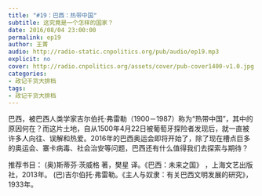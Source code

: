 ```yaml
---
title: "#19：巴西：热带中国"
subtitle: 这究竟是一个怎样的国家？
date: 2016/08/04 23:00:00
permalink: ep19
author: 王菁
audio: http://radio-static.cnpolitics.org/pub/audio/ep19.mp3
explicit: no
cover: http://radio.cnpolitics.org/assets/cover/pub-cover1400-v1.0.jpg
categories:
- 政记干货大排档
tags:
- 政记干货大排档
---
```


巴西，被巴西人类学家吉尔伯托·弗雷勒（1900－1987）称为“热带中国”，其中的原因何在？而这片土地，自从1500年4月22日被葡萄牙探险者发现后，就一直被许多人向往、误解和热爱。2016年的巴西奥运会即将开始了，除了现在槽点巨多的奥运会、寨卡病毒、社会治安等问题，巴西还有什么值得我们去探索与期待？

推荐书目：
(奥)斯蒂芬·茨威格 著，樊星 译。《巴西：未来之国》 ，上海文艺出版社，2013年。
(巴)吉尔伯托·弗雷勒。《主人与奴隶：有关巴西文明发展的研究》，1933年。